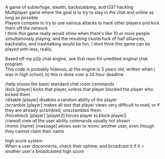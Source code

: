A game of subterfuge, stealth, backstabbing, and l337 hacking  
Multiplayer game where the goal is to try to stay in the chat and online as long as possible  
Players compete to try to use various attacks to hack other players and kick them off the network  
I think this game really would shine when there's like 10 or more people simultainously playing, and the resulting clusterfuck of half alliances, backstabs, and trashtalking would be fun. I dont think this game can be played with less, really.  
  
Based off my p2p chat engine, see that repo for unedited original chat program.  
This code is probably hideous, a) the engine is 3 years old, written when i was in high school, b) this is done over a 24 hour deadline  
  
  
/help shows the basic standard chat room commands  
/kick [player] kicks that player, unless that player blocked the player who kicked them.   
/disable [player] disables a random ability of the player  
/scramble [player] makes all text that player views very difficult to read, or if they are already scrambled, unscrambles them.  
/forceblock [player] [player2] forces player to block player2  
/viewall view all the user ability commands usually not shown  
/mimic [name] [message] allows user to mimic another user, even though they cannot claim their name  
  
high score system  
When a user disconnects, check their uptime, and broadcast it if it > another user's broadcasted high score  